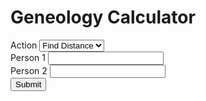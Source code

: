<html>
<head>
    <h1>Geneology Calculator</h1>
</head>
<body>
    <form>
        <div>
            <label>Action</label>
            <select name="action" id="action">
                <option id="find-distance" value="find-distance">Find Distance</option>
                <option id="find-path" value="find-path">Find Path</option>
            </select>
        </div>
        <div>
            <label for="person1name">Person 1</label>
            <input type="text" id="person1name" name="person1name" list="people">
        </div>
        <div>
            <label for="person2name">Person 2</label>
            <input type="text" id="person2name" name="person2name" list="people">
        </div>
        <div>
            <button type="button" onclick="doStuff()">Submit</button>
            <script>
                function doStuff() {
                    var action = document.getElementById("action").value
                    var person1 = document.getElementById("person1name").value
                    var person2 = document.getElementById("person2name").value
                    console.log([action, person1, person2])
                    document.getElementById("testdisplay").innerHTML = action + " from " + person1 + " to " + person2
                    document.getElementById("testdisplay").disabled = false
                    document.getElementById("pathdisplay").innerHTML = findDistance(person1, person2)
                }
                var data = [
    //2021 O-Week Groups
    [["Alan Tapper", "Chloe Hur", "Leigh Gabriely", "Matthew Zamarripa"], ["Connor Taylor", "Henry Cabrera", "Tony Tan", "Ray Xiang", "Max Kovalchick", "Katherine Jeng", "Yimo Wang", "Tanya Jain", "Gabrielle Allen", "Caroline Tanner"]],
    [["Katie Bablak", "Hope Moustakakis", "Anushka Agrawal", "John Cook"], ["Nitin Reganti", "Warren Rose", "Laura Yee", "Karen Marquez", "Adara Toran", "Aryana Suhartono", "Darius Huang", "Emerson Coronel", "Mark Lopatofsky", "Esha Patel"]],
    [["Marc Armena", "Grace Kneidel", "Khondker Salim", "Charlotte Cohen"], ["Natalie Byron", "Ava White", "Vy Luu", "Priya Tirumala", "David Kurp", "Daniel Stulski", "Taeho Choe", "Kausar Alkaderi", "Ai Bunchatheravate"]],
    [["Julia Englehardt", "Anthony Guzzo", "Corey Donovan", "Sini Koivu"], ["Emily Pena", "Ellie Cha", "Darcey Lonsdale", "Nayna Nambiar", "Sara Price", "Joseph Flores", "Sam Sarver", "Suraj Chandramouli", "Noah Hight"]],
    [["Gia Braddock", "Daniel Rothfusz", "Dylan DuCharme", "Mabel Tang"], ["Maddy Garrity", "Bella Bartos", "Adi Zytek", "Michelle Fox", "Yuin Lu", "Peter Reynolds", "Joseph Liu", "Liam Waite", "Ammar Siddiqi", "Brian Seo"]],
    [["Ben Murdoch", "Aaron Lin", "Sarah Kim", "Victoria Johns"], ["Crystal Unegbu", "Danika Li", "Daniela Covarrubias", "Lauren Hu", "Thara Venkateswaran", "Emery Engling", "Jonathan Seyoum", "Zarek Lu", "Arturo Rodriguez Lopez", "James Belanger"]],
    [["Sadie Siegel", "Madhu Venkatesalu", "Jarrett Prchal", "Arvind Ramesh"], ["Sarah Davidson", "Whitney Ball", "Jo Harikrishna", "Genesis Hahn", "Riya Pagilla", "Marcus Williams", "Lucas Newman", "Jordan Contreras", "Nikhil Samudrala", "Ken Chen"]],
    [["Temi Dada", "Alp Yakici", "Ridhi Gari", "Andrew Li"], ["Stephanie Agu", "Leora Maksoud", "Basma Bedawi", "Kaylah Patel", "Jiwon Han", "Brian Baskin", "Shihab Ahmed", "Kai Cowin", "Hari Gotluru", "Bill Nguyen"]],
    [["Praneel Joshi", "Amanda Mae Ashley", "Shawn Zheng", "Maanvi Thawani"], ["Hannah Son", "Priscilla Ibrahim", "Christina Wong", "Victoria Albanese", "Kenna Dixon", "Will Ramos", "Javi Milagro Caro", "Josh Yu", "Daniel Brown", "Melvin Zarghooni"]],
    [["Claire Xu", "Moses Glickman", "McKenna Tanner", "Carlos Rivera"], ["Claire Brix", "Azhariya Ellis", "Lily Remington", "Hannah Kim", "Christy Deng", "Stephen Xu", "Jay Folmar", "Dillon Akerman", "Jonah Lubin", "Wyatt Cho"]],
    [["Jackie Wu", "Sara Mansfield", "Isabelle Scott", "Jose Oviedo"], ["Lillian Sims", "Emily Wu", "Alison Qiu", "Celeste Colato", "Dylan Grant", "Byron Hart", "Pablo Solano", "Chuck Wells", "David Zhu"]],
    [["Christa Westheimer", "Valentina Osorio", "Bert Odinet", "Juan Rubio"], ["Angelina Puente-Perez", "Julia Hanson", "Laney Schewgman", "Anagha Alapati", "Michelle Pham", "Nathaniel Moriss", "Sebastian Molina", "Ben Montag", "Daniel Zhao"]],
    //2020 O-Week Groups
    [["Alp Yakici", "Amanda Mae Ashley", "Cole Ponsi", "Tessa Schreiber"], ["Alan Tapper", "Brian Lee", "Marc Armena", "Noah Elzner", "Astra Burke", "Reece Lusich", "Valentina Osorio", "Hemish Thakkar", "Jun-Ha Jung"]],
    [["Mason Reece", "Radhika Patel", "Alizay Azeem", "Abby Webb"], ["Kian Robinson", "Alex Holzbach", "Anushka Agrawal", "Ella Price", "Tammy Feng"]],
    [["Syed Shams", "Daniel Wang", "Sara Mansfield", "Cynthia Chen"], ["Yuka Aoyama", "McKenna Tanner", "Arielle Sanford", "Maanvi Thawani", "Corey Donovan", "Jason Nguyen", "Adam He"]],
    [["Amy Lin", "Michelle Martinez", "Izzi Karohl", "Daniel Rothfusz"], ["Arnav Burudgunte", "Sean Cartwright", "Anthony Weeks", "Anna Alves", "Mainavi Reddy", "Shreya Jindall", "Amanda Hogan"]],
    [["Tre Henson", "Dani Knobloch", "Saniya Gayake", "Ben Burstain"], ["Spencer Darwall", "Ryan Mbuashu-Ndip", "Ridhi Gari", "Makayla Brown"]],
    [["Piper Harris", "Anthony Guzzo", "Steven Feng", "Sanjana Krishnan"], ["Andrew Bare", "Jaime Tellez", "Dylan DuCharme", "Colin Lawrence", "Margaret Li", "Elena Carmichael", "Carly Ngo", "Jessica Suh"]],
    [["Juan Serrano", "Lauren Ivory", "Julie Street", "Bianca Chen"], ["Jessica Opsahl-Ong", "Andrew Murray", "Ryan Babe", "Albert Wan", "Tiffany Tang", "Santi Parra-Vargas", "Jose Acuna Valenzuela", "Kaylah Cantu", "Chuk Uzowihe"]],
    [["Vivian Wong", "Ginnie Okafor", "Felix Desimoni", "Bhavana Kunisetty"], [""]],
    [["Rose Click", "Tanuj Prajapati", "Armando Amigon", "Soha Rizvi"], ["Isabelle Williams", "Natalie Pellette", "Izzi Childers", "Shaun Kerry"]],
    [["Lila Frenkel", "Kourtney Kanja", "Bert Odinet", "Makayla Franco"], ["Sarah Kim", "Maggie Han", "Robert Heeter", "Eric Savarese", "Fred Bush", "Khondker Salim", "Ebube Ukabiala"]],
    [["Eric Torres", "Matthew Brun", "Emily Chang", "Nana Mensah-Bosu"], ["Ricardo Robles", "Adam Cohen", "Daniel Cho", "Bruce Xu", "Valerie Elizondo"]],
    [["Shawn Zheng", "Hannah Meeks", "Lexi Ellerbe", "George Liu"], [""]],
    //2019 O-Week Groups
    [["Matthew Brun", "Lisa Shi", "Hannah Vincent", "Andrew Abhikhaled"], ["Katie Bablak", "Kourtney Kanja", "Jesus Galvan", "Kieren Boyd", "Tara Simpson-Sullivan", "Roscoe Bussell", "Bill Qian", "Juan Rubio"]],
    [["Bert Odinet", "Bharathvi Selvan", "Vy Dang", "Shryans Goyal"], ["Andrew Li", "Arvind Ramesh", "Ginny Qian", "Divya Venkatesh", "Ella Hoyt", "Sophia Zhou"]],
    [["Amanda Yang", "Piper Harris", "Nikit Venishetty", "Steffi Halow"], ["CG Marinelli", "Sawyer Archer", "Janya Ram", "Joanna Wang", "Vinay Tummarakota", "Ryan Knightly", "Aurian Maleki"]],
    [["Chris Lee", "Vikram Aggarwal", "Salonee Shah", "Alyson Resnick"], ["Amber Pitre", "Dani Knobloch", "Madhu Venkatesalu", "Andre Wasem", "Can Erdogan", "Truman Archer", "Adam Bobak"]],
    [["Jae Kim", "Caitlin Simcox", "Jeel Mehta", "Nishant Pradhan"], ["Aaron Lin", "Sini Koivu", "Mabel Tang", "Marc Shen"]],
    [["Juan Serrano", "Rose Click", "Chris Villareal", "Sam Fowler"], ["Sara Mansfield", "Ashley Noh", "Sophia Prieto", "Jesus Galvan", "Brett Bussey"]],
    [["Will Ledig", "Esther Choi", "Whitney Jin", "Brandon Chow"], ["Tanuj Prajapati", "Bianca Chen", "Ari Vilker", "Ginnie Okafor", "Alex Elkin", "Luna Cortelezzi", "Jonathan Sheng", "Amanda Dominguez"]]
]
var parentsOf = {}
//prints the parentsOf dictionary
function printParentsOf() {
    for (let child of Object.keys(parentsOf)) {
        console.log(child, parentsOf[child])
    }
}
//tree building functions
//adds a name with parents given by parentsList
function addPerson(source, parentList) {
    parentsOf[source] = parentList
}
//adds sibling as a sibling of refrence
function addSibling(sibling, source) {
    addPerson(sibling, parentsOf[source])
}
//adds the members of siblings as siblings of source
function addSiblings(siblings, source) {
    for (let sibling of siblings.entries()) {
        addSibling(sibling[1], source)
    }
}
//adds parent to source's list of parents
function addParent(parent, source) {
    parentsOf[source].push(parent)
}
//adds an entire O-Week Group
function addOWeekGroup(advisors, newStudents) {
    for (let ns of newStudents) {
        addPerson(ns, advisors)
    }
}
//builds the tree using data from the data.js file
for (let i in data) {
    addOWeekGroup(data[i][0], data[i][1])
}
//other helper functions
//returns the children of source
function getChildren(source) {
    var toReturn = []
    for (let name in parentsOf) {
        for (let i = 0; i < 4; i++) {
            if (source === parentsOf[name][i]) {
                toReturn.push(name)
            }
        }
    }
    return toReturn
}
//returns the parents of source
function getParents(source) {
    if (parentsOf[source]) {
        return parentsOf[source]
    }
    return []
}
//returns the cos of source
function getCos(source) {
    var toReturn = []
    for (let advisingTeam of Object.values(parentsOf)) {
        for (let i = 0; i < 4; i++) {
            if (source === advisingTeam[i]) {
                for (let j = 0; j < 4; j++) {
                    toReturn.push(advisingTeam[j])
                }
            }
        }
    }
    var toReturn2 = []
    for (let advisor of toReturn) {
        if (!toReturn2.includes(advisor) && advisor !== source) {
            toReturn2.push(advisor)
        }
    }
    return toReturn2
}
//returns the siblings of source
function getSiblings(source) {
    var toReturn = []
    if (getParents(source)) {
        for (let name of Object.keys(parentsOf)) {
            if (getParents(source) === getParents(name) && source !== name) {
                toReturn.push(name)
            }
        }
    }
    return toReturn
}
//returns a list of everyone in the tree
function getEveryone() {
    var people = []
    for (let person of Object.keys(parentsOf)) {
        people.push(person)
    }
    for (let advisingTeam of Object.values(parentsOf)) {
        for (let i = 0; i < 4; i++) {
            if (!people.includes(advisingTeam[i])) {
                people.push(advisingTeam[i])
            }
        }
    }
    return people
}
//returns the immediate family of source
function getImmediateFamily(source) {
    return getChildren(source).concat(getParents(source), getCos(source), getSiblings(source))
}
//returns a list of everyone related to source in depth or less steps
//returns the average distance from everyone in tne network
//print functions
//prints everyone
//prints the immediate family of source
function printImmediateFamily(source) {
    for (let i of getImmediateFamily(source).values()) {
        console.log(i)
    }
}
//prints the number of relatives at every depth
//prints the relatives of source that are depth away or less
//prints the number of relatives of source that are depth away or less
//other
//finds the relation between name and source
function findRelation(name, source) {
    for (let parent of getParents(source)) {
        if (name === parent) {
            return "Parent"
        }
    }
    for (let child of getChildren(source)) {
        if (name === child) {
            return "Child"
        }
    }
    for (let sibling of getSiblings(source)) {
        if (name === sibling) {
            return "Sibling"
        }
    }
    for (let co of getCos(source)) {
        if (name === co) {
            return "Advised Together"
        }
    }
}
//returns the distances of everyone and their predecessor from the point of view of source
function BFSMap(source) {
    var q = []
    var dist = {}
    var predecessor = {}
    for (let person in getEveryone()) {
        dist[person] = null
        predecessor[person] = null
    }
    dist[source] = 0
    q.push(source)
    while (q.length > 0) {
        var u = q.shift()
        for (let i in getImmediateFamily(u)) {
            var v = getImmediateFamily(u)[i]
            if (!dist[v]) {
                dist[v] = 1 + dist[u]
                predecessor[v] = u
                q.push(v)
            }
        }
    }
    dist[source] = 0
    predecessor[source] = null
    var toReturn = {}
    for (let person of getEveryone()) {
        toReturn[person] = [dist[person], predecessor[person]]
    }
    return toReturn
}
//finds the shortest path from source to name
function findPath(source, name) {
    var map = BFSMap(source)
    var path = [name]
    while (path[0] !== source) {
        path.unshift(map[path[0]][1])
    }
    return path
}
//finds the distance from source to name
function findDistance(source, name) {
    var map = BFSMap(source)
    return map[name][0]
}
            </script>
        </div>
        <datalist id="people">
<option value="Connor Taylor"></option>
<option value="Henry Cabrera"></option>
<option value="Tony Tan"></option>
<option value="Ray Xiang"></option>
<option value="Max Kovalchick"></option>
<option value="Katherine Jeng"></option>
<option value="Yimo Wang"></option>
<option value="Tanya Jain"></option>
<option value="Gabrielle Allen"></option>
<option value="Caroline Tanner"></option>
<option value="Nitin Reganti"></option>
<option value="Warren Rose"></option>
<option value="Laura Yee"></option>
<option value="Karen Marquez"></option>
<option value="Adara Toran"></option>
<option value="Aryana Suhartono"></option>
<option value="Darius Huang"></option>
<option value="Emerson Coronel"></option>
<option value="Mark Lopatofsky"></option>
<option value="Esha Patel"></option>
<option value="Natalie Byron"></option>
<option value="Ava White"></option>
<option value="Vy Luu"></option>
<option value="Priya Tirumala"></option>
<option value="David Kurp"></option>
<option value="Daniel Stulski"></option>
<option value="Taeho Choe"></option>
<option value="Kausar Alkaderi"></option>
<option value="Ai Bunchatheravate"></option>
<option value="Emily Pena"></option>
<option value="Ellie Cha"></option>
<option value="Darcey Lonsdale"></option>
<option value="Nayna Nambiar"></option>
<option value="Sara Price"></option>
<option value="Joseph Flores"></option>
<option value="Sam Sarver"></option>
<option value="Suraj Chandramouli"></option>
<option value="Noah Hight"></option>
<option value="Maddy Garrity"></option>
<option value="Bella Bartos"></option>
<option value="Adi Zytek"></option>
<option value="Michelle Fox"></option>
<option value="Yuin Lu"></option>
<option value="Peter Reynolds"></option>
<option value="Joseph Liu"></option>
<option value="Liam Waite"></option>
<option value="Ammar Siddiqi"></option>
<option value="Brian Seo"></option>
<option value="Crystal Unegbu"></option>
<option value="Danika Li"></option>
<option value="Daniela Covarrubias"></option>
<option value="Lauren Hu"></option>
<option value="Thara Venkateswaran"></option>
<option value="Emery Engling"></option>
<option value="Jonathan Seyoum"></option>
<option value="Zarek Lu"></option>
<option value="Arturo Rodriguez Lopez"></option>
<option value="James Belanger"></option>
<option value="Sarah Davidson"></option>
<option value="Whitney Ball"></option>
<option value="Jo Harikrishna"></option>
<option value="Genesis Hahn"></option>
<option value="Riya Pagilla"></option>
<option value="Marcus Williams"></option>
<option value="Lucas Newman"></option>
<option value="Jordan Contreras"></option>
<option value="Nikhil Samudrala"></option>
<option value="Ken Chen"></option>
<option value="Stephanie Agu"></option>
<option value="Leora Maksoud"></option>
<option value="Basma Bedawi"></option>
<option value="Kaylah Patel"></option>
<option value="Jiwon Han"></option>
<option value="Brian Baskin"></option>
<option value="Shihab Ahmed"></option>
<option value="Kai Cowin"></option>
<option value="Hari Gotluru"></option>
<option value="Bill Nguyen"></option>
<option value="Hannah Son"></option>
<option value="Priscilla Ibrahim"></option>
<option value="Christina Wong"></option>
<option value="Victoria Albanese"></option>
<option value="Kenna Dixon"></option>
<option value="Will Ramos"></option>
<option value="Javi Milagro Caro"></option>
<option value="Josh Yu"></option>
<option value="Daniel Brown"></option>
<option value="Melvin Zarghooni"></option>
<option value="Claire Brix"></option>
<option value="Azhariya Ellis"></option>
<option value="Lily Remington"></option>
<option value="Hannah Kim"></option>
<option value="Christy Deng"></option>
<option value="Stephen Xu"></option>
<option value="Jay Folmar"></option>
<option value="Dillon Akerman"></option>
<option value="Jonah Lubin"></option>
<option value="Wyatt Cho"></option>
<option value="Lillian Sims"></option>
<option value="Emily Wu"></option>
<option value="Alison Qiu"></option>
<option value="Celeste Colato"></option>
<option value="Dylan Grant"></option>
<option value="Byron Hart"></option>
<option value="Pablo Solano"></option>
<option value="Chuck Wells"></option>
<option value="David Zhu"></option>
<option value="Angelina Puente-Perez"></option>
<option value="Julia Hanson"></option>
<option value="Laney Schewgman"></option>
<option value="Anagha Alapati"></option>
<option value="Michelle Pham"></option>
<option value="Nathaniel Moriss"></option>
<option value="Sebastian Molina"></option>
<option value="Ben Montag"></option>
<option value="Daniel Zhao"></option>
<option value="Alan Tapper"></option>
<option value="Brian Lee"></option>
<option value="Marc Armena"></option>
<option value="Noah Elzner"></option>
<option value="Astra Burke"></option>
<option value="Reece Lusich"></option>
<option value="Valentina Osorio"></option>
<option value="Hemish Thakkar"></option>
<option value="Jun-Ha Jung"></option>
<option value="Kian Robinson"></option>
<option value="Alex Holzbach"></option>
<option value="Anushka Agrawal"></option>
<option value="Ella Price"></option>
<option value="Tammy Feng"></option>
<option value="Yuka Aoyama"></option>
<option value="McKenna Tanner"></option>
<option value="Arielle Sanford"></option>
<option value="Maanvi Thawani"></option>
<option value="Corey Donovan"></option>
<option value="Jason Nguyen"></option>
<option value="Adam He"></option>
<option value="Arnav Burudgunte"></option>
<option value="Sean Cartwright"></option>
<option value="Anthony Weeks"></option>
<option value="Anna Alves"></option>
<option value="Mainavi Reddy"></option>
<option value="Shreya Jindall"></option>
<option value="Amanda Hogan"></option>
<option value="Spencer Darwall"></option>
<option value="Ryan Mbuashu-Ndip"></option>
<option value="Ridhi Gari"></option>
<option value="Makayla Brown"></option>
<option value="Andrew Bare"></option>
<option value="Jaime Tellez"></option>
<option value="Dylan DuCharme"></option>
<option value="Colin Lawrence"></option>
<option value="Margaret Li"></option>
<option value="Elena Carmichael"></option>
<option value="Carly Ngo"></option>
<option value="Jessica Suh"></option>
<option value="Jessica Opsahl-Ong"></option>
<option value="Andrew Murray"></option>
<option value="Ryan Babe"></option>
<option value="Albert Wan"></option>
<option value="Tiffany Tang"></option>
<option value="Santi Parra-Vargas"></option>
<option value="Jose Acuna Valenzuela"></option>
<option value="Kaylah Cantu"></option>
<option value="Chuk Uzowihe"></option>
<option value=""></option>
<option value="Isabelle Williams"></option>
<option value="Natalie Pellette"></option>
<option value="Izzi Childers"></option>
<option value="Shaun Kerry"></option>
<option value="Sarah Kim"></option>
<option value="Maggie Han"></option>
<option value="Robert Heeter"></option>
<option value="Eric Savarese"></option>
<option value="Fred Bush"></option>
<option value="Khondker Salim"></option>
<option value="Ebube Ukabiala"></option>
<option value="Ricardo Robles"></option>
<option value="Adam Cohen"></option>
<option value="Daniel Cho"></option>
<option value="Bruce Xu"></option>
<option value="Valerie Elizondo"></option>
<option value="Katie Bablak"></option>
<option value="Kourtney Kanja"></option>
<option value="Jesus Galvan"></option>
<option value="Kieren Boyd"></option>
<option value="Tara Simpson-Sullivan"></option>
<option value="Roscoe Bussell"></option>
<option value="Bill Qian"></option>
<option value="Juan Rubio"></option>
<option value="Andrew Li"></option>
<option value="Arvind Ramesh"></option>
<option value="Ginny Qian"></option>
<option value="Divya Venkatesh"></option>
<option value="Ella Hoyt"></option>
<option value="Sophia Zhou"></option>
<option value="CG Marinelli"></option>
<option value="Sawyer Archer"></option>
<option value="Janya Ram"></option>
<option value="Joanna Wang"></option>
<option value="Vinay Tummarakota"></option>
<option value="Ryan Knightly"></option>
<option value="Aurian Maleki"></option>
<option value="Amber Pitre"></option>
<option value="Dani Knobloch"></option>
<option value="Madhu Venkatesalu"></option>
<option value="Andre Wasem"></option>
<option value="Can Erdogan"></option>
<option value="Truman Archer"></option>
<option value="Adam Bobak"></option>
<option value="Aaron Lin"></option>
<option value="Sini Koivu"></option>
<option value="Mabel Tang"></option>
<option value="Marc Shen"></option>
<option value="Sara Mansfield"></option>
<option value="Ashley Noh"></option>
<option value="Sophia Prieto"></option>
<option value="Brett Bussey"></option>
<option value="Tanuj Prajapati"></option>
<option value="Bianca Chen"></option>
<option value="Ari Vilker"></option>
<option value="Ginnie Okafor"></option>
<option value="Alex Elkin"></option>
<option value="Luna Cortelezzi"></option>
<option value="Jonathan Sheng"></option>
<option value="Amanda Dominguez"></option>
<option value="Chloe Hur"></option>
<option value="Leigh Gabriely"></option>
<option value="Matthew Zamarripa"></option>
<option value="Hope Moustakakis"></option>
<option value="John Cook"></option>
<option value="Grace Kneidel"></option>
<option value="Charlotte Cohen"></option>
<option value="Julia Englehardt"></option>
<option value="Anthony Guzzo"></option>
<option value="Gia Braddock"></option>
<option value="Daniel Rothfusz"></option>
<option value="Ben Murdoch"></option>
<option value="Victoria Johns"></option>
<option value="Sadie Siegel"></option>
<option value="Jarrett Prchal"></option>
<option value="Temi Dada"></option>
<option value="Alp Yakici"></option>
<option value="Praneel Joshi"></option>
<option value="Amanda Mae Ashley"></option>
<option value="Shawn Zheng"></option>
<option value="Claire Xu"></option>
<option value="Moses Glickman"></option>
<option value="Carlos Rivera"></option>
<option value="Jackie Wu"></option>
<option value="Isabelle Scott"></option>
<option value="Jose Oviedo"></option>
<option value="Christa Westheimer"></option>
<option value="Bert Odinet"></option>
<option value="Cole Ponsi"></option>
<option value="Tessa Schreiber"></option>
<option value="Mason Reece"></option>
<option value="Radhika Patel"></option>
<option value="Alizay Azeem"></option>
<option value="Abby Webb"></option>
<option value="Syed Shams"></option>
<option value="Daniel Wang"></option>
<option value="Cynthia Chen"></option>
<option value="Amy Lin"></option>
<option value="Michelle Martinez"></option>
<option value="Izzi Karohl"></option>
<option value="Tre Henson"></option>
<option value="Saniya Gayake"></option>
<option value="Ben Burstain"></option>
<option value="Piper Harris"></option>
<option value="Steven Feng"></option>
<option value="Sanjana Krishnan"></option>
<option value="Juan Serrano"></option>
<option value="Lauren Ivory"></option>
<option value="Julie Street"></option>
<option value="Hannah Meeks"></option>
<option value="Lexi Ellerbe"></option>
<option value="George Liu"></option>
<option value="Rose Click"></option>
<option value="Armando Amigon"></option>
<option value="Soha Rizvi"></option>
<option value="Lila Frenkel"></option>
<option value="Makayla Franco"></option>
<option value="Eric Torres"></option>
<option value="Matthew Brun"></option>
<option value="Emily Chang"></option>
<option value="Nana Mensah-Bosu"></option>
<option value="Lisa Shi"></option>
<option value="Hannah Vincent"></option>
<option value="Andrew Abhikhaled"></option>
<option value="Chris Villareal"></option>
<option value="Sam Fowler"></option>
<option value="Bharathvi Selvan"></option>
<option value="Vy Dang"></option>
<option value="Shryans Goyal"></option>
<option value="Amanda Yang"></option>
<option value="Nikit Venishetty"></option>
<option value="Steffi Halow"></option>
<option value="Chris Lee"></option>
<option value="Vikram Aggarwal"></option>
<option value="Salonee Shah"></option>
<option value="Alyson Resnick"></option>
<option value="Jae Kim"></option>
<option value="Caitlin Simcox"></option>
<option value="Jeel Mehta"></option>
<option value="Nishant Pradhan"></option>
<option value="Will Ledig"></option>
<option value="Esther Choi"></option>
<option value="Whitney Jin"></option>
<option value="Brandon Chow"></option>
        </datalist>
    </form>
    <p id="testdisplay" disabled></p>
    <p id="pathdisplay" disabled></p>
</body>
</html>